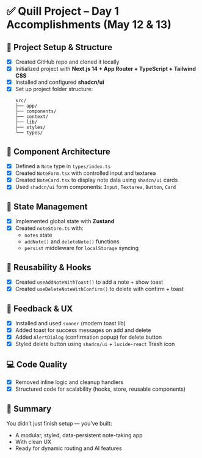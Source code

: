 # ✅ Quill Project – Day 1 Accomplishments (May 12 & 13)

## 🔧 Project Setup & Structure
- [x] Created GitHub repo and cloned it locally
- [x] Initialized project with **Next.js 14 + App Router + TypeScript + Tailwind CSS**
- [x] Installed and configured **shadcn/ui**
- [x] Set up project folder structure:
  ```
  src/
  ├── app/
  ├── components/
  ├── context/
  ├── lib/
  ├── styles/
  └── types/
  ```

## 🧱 Component Architecture
- [x] Defined a `Note` type in `types/index.ts`
- [x] Created `NoteForm.tsx` with controlled input and textarea
- [x] Created `NoteCard.tsx` to display note data using `shadcn/ui` cards
- [x] Used `shadcn/ui` form components: `Input`, `Textarea`, `Button`, `Card`

## 💾 State Management
- [x] Implemented global state with **Zustand**
- [x] Created `noteStore.ts` with:
  - `notes` state
  - `addNote()` and `deleteNote()` functions
  - `persist` middleware for `localStorage` syncing

## 🔁 Reusability & Hooks
- [x] Created `useAddNoteWithToast()` to add a note + show toast
- [x] Created `useDeleteNoteWithConfirm()` to delete with confirm + toast

## 💬 Feedback & UX
- [x] Installed and used `sonner` (modern toast lib)
- [x] Added toast for success messages on add and delete
- [x] Added `AlertDialog` (confirmation popup) for delete button
- [x] Styled delete button using `shadcn/ui` + `lucide-react` Trash icon

## 💻 Code Quality
- [x] Removed inline logic and cleanup handlers
- [x] Structured code for scalability (hooks, store, reusable components)

## 📌 Summary
You didn’t just finish setup — you’ve built:
- A modular, styled, data-persistent note-taking app
- With clean UX
- Ready for dynamic routing and AI features
